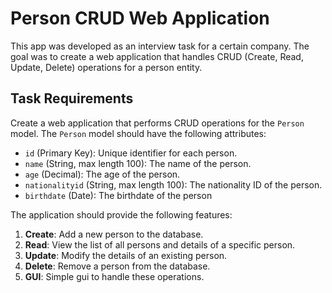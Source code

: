 # Person CRUD Web Application

This app was developed as an interview task for a certain company. The goal was to create a web application that handles CRUD (Create, Read, Update, Delete) operations for a person entity.

## Task Requirements

Create a web application that performs CRUD operations for the `Person` model. The `Person` model should have the following attributes:

- `id` (Primary Key): Unique identifier for each person.
- `name` (String, max length 100): The name of the person.
- `age` (Decimal): The age of the person.
- `nationalityid` (String, max length 100): The nationality ID of the person.
- `birthdate` (Date): The birthdate of the person

The application should provide the following features:

1. **Create**: Add a new person to the database.
2. **Read**: View the list of all persons and details of a specific person.
3. **Update**: Modify the details of an existing person.
4. **Delete**: Remove a person from the database.
5. **GUI**: Simple gui to handle these operations.

